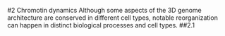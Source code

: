 #2 Chromotin dynamics 
Although some aspects of the 3D genome architecture are conserved in different cell types, notable reorganization can happen in distinct biological processes and cell types.
##2.1 